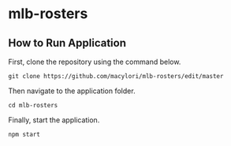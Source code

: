 # mlb-rosters

## How to Run Application

First, clone the repository using the command below.

```
git clone https://github.com/macylori/mlb-rosters/edit/master
```

Then navigate to the application folder.

```
cd mlb-rosters
```

Finally, start the application.

```
npm start
```
